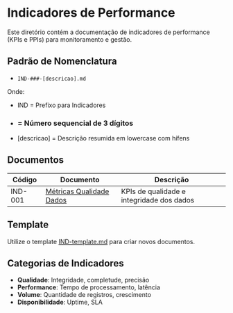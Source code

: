 # Indicadores de Performance

Este diretório contém a documentação de indicadores de performance (KPIs e PPIs) para monitoramento e gestão.

## Padrão de Nomenclatura

- `IND-###-[descricao].md`

Onde:
- IND = Prefixo para Indicadores
- ### = Número sequencial de 3 dígitos
- [descricao] = Descrição resumida em lowercase com hífens

## Documentos

| Código | Documento | Descrição |
|--------|-----------|-----------|
| IND-001 | [Métricas Qualidade Dados](IND-001-metricas-qualidade-dados.md) | KPIs de qualidade e integridade dos dados |

## Template

Utilize o template [IND-template.md](https://github.com/m7-investimentos/.github-private/blob/main/templates/IND-template.md) para criar novos documentos.

## Categorias de Indicadores

- **Qualidade**: Integridade, completude, precisão
- **Performance**: Tempo de processamento, latência
- **Volume**: Quantidade de registros, crescimento
- **Disponibilidade**: Uptime, SLA
